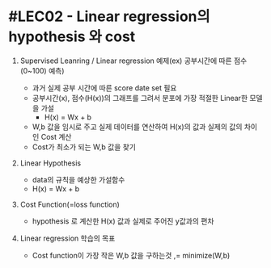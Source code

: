 #LEC02 - Linear regression의 hypothesis 와 cost
==============================================


1) Supervised Leanring / Linear regression 예제(ex) 공부시간에 따른 점수(0~100) 예측)
    - 과거 실제 공부 시간에 따른 score date set 필요
    - 공부시간(x), 점수(H(x))의 그래프를 그려서 분포에 가장 적절한 Linear한 모델을 가설
      - H(x) = Wx + b
    - W,b 값을 임시로 주고 실제 데이터를 연산하여 H(x)의 값과 실제의 값의 차이인 Cost 계산
    - Cost가 최소가 되는 W,b 값을 찾기

2) Linear Hypothesis
    - data의 규칙을 예상한 가설함수
    - H(x) = Wx + b

3) Cost Function(=loss function)
    - hypothesis 로 계산한 H(x) 값과 실제로 주어진 y값과의 편차
  
4) Linear regression 학습의 목표
    - Cost function이 가장 작은 W,b 값을 구하는것 ,= minimize(W,b)

